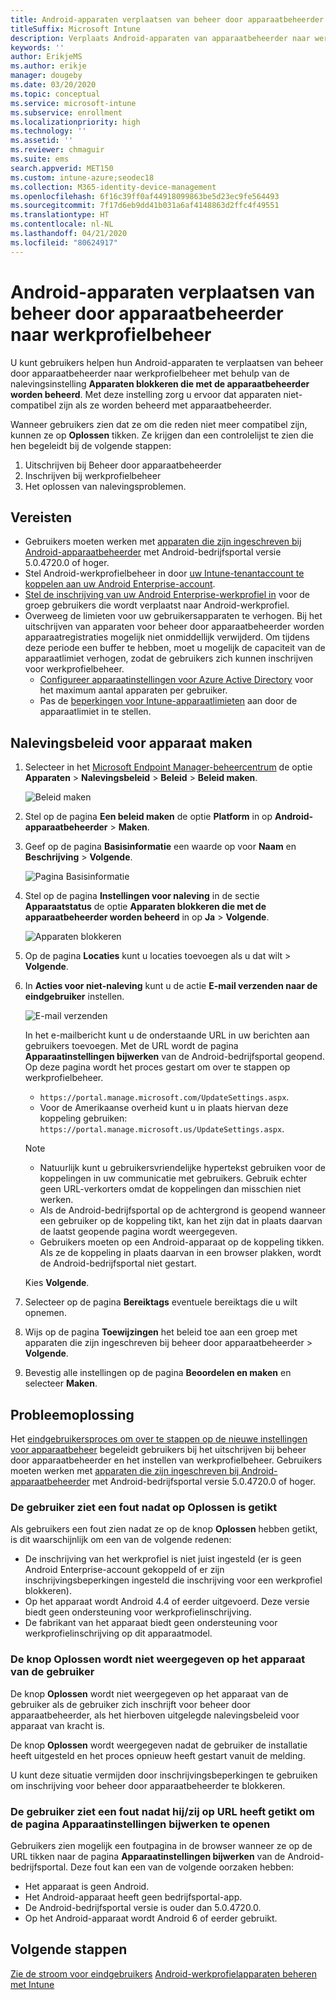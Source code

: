 ```yaml
---
title: Android-apparaten verplaatsen van beheer door apparaatbeheerder naar werkprofielbeheer
titleSuffix: Microsoft Intune
description: Verplaats Android-apparaten van apparaatbeheerder naar werkprofielbeheer in Intune.
keywords: ''
author: ErikjeMS
ms.author: erikje
manager: dougeby
ms.date: 03/20/2020
ms.topic: conceptual
ms.service: microsoft-intune
ms.subservice: enrollment
ms.localizationpriority: high
ms.technology: ''
ms.assetid: ''
ms.reviewer: chmaguir
ms.suite: ems
search.appverid: MET150
ms.custom: intune-azure;seodec18
ms.collection: M365-identity-device-management
ms.openlocfilehash: 6f16c39ff0af44918099863be5d23ec9fe564493
ms.sourcegitcommit: 7f17d6eb9dd41b031a6af4148863d2ffc4f49551
ms.translationtype: HT
ms.contentlocale: nl-NL
ms.lasthandoff: 04/21/2020
ms.locfileid: "80624917"
---
```

# <a name="move-android-devices-from-device-administrator-to-work-profile-management"></a>Android-apparaten verplaatsen van beheer door apparaatbeheerder naar werkprofielbeheer

U kunt gebruikers helpen hun Android-apparaten te verplaatsen van beheer door apparaatbeheerder naar werkprofielbeheer met behulp van de nalevingsinstelling **Apparaten blokkeren die met de apparaatbeheerder worden beheerd**. Met deze instelling zorg u ervoor dat apparaten niet-compatibel zijn als ze worden beheerd met apparaatbeheerder. 

Wanneer gebruikers zien dat ze om die reden niet meer compatibel zijn, kunnen ze op **Oplossen** tikken. Ze krijgen dan een controlelijst te zien die hen begeleidt bij de volgende stappen:
1. Uitschrijven bij Beheer door apparaatbeheerder
2. Inschrijven bij werkprofielbeheer
3. Het oplossen van nalevingsproblemen. 

## <a name="prerequisites"></a>Vereisten

- Gebruikers moeten werken met [apparaten die zijn ingeschreven bij Android-apparaatbeheerder](android-enroll-device-administrator.md) met Android-bedrijfsportal versie 5.0.4720.0 of hoger.
- Stel Android-werkprofielbeheer in door [uw Intune-tenantaccount te koppelen aan uw Android Enterprise-account](connect-intune-android-enterprise.md).
- [Stel de inschrijving van uw Android Enterprise-werkprofiel in](android-work-profile-enroll.md) voor de groep gebruikers die wordt verplaatst naar Android-werkprofiel.
- Overweeg de limieten voor uw gebruikersapparaten te verhogen. Bij het uitschrijven van apparaten voor beheer door apparaatbeheerder worden apparaatregistraties mogelijk niet onmiddellijk verwijderd. Om tijdens deze periode een buffer te hebben, moet u mogelijk de capaciteit van de apparaatlimiet verhogen, zodat de gebruikers zich kunnen inschrijven voor werkprofielbeheer.
  - [Configureer apparaatinstellingen voor Azure Active Directory](https://docs.microsoft.com/azure/active-directory/devices/device-management-azure-portal#configure-device-settings) voor het maximum aantal apparaten per gebruiker.
  - Pas de [beperkingen voor Intune-apparaatlimieten](enrollment-restrictions-set.md#create-a-device-limit-restriction) aan door de apparaatlimiet in te stellen. 

## <a name="create-device-compliance-policy"></a>Nalevingsbeleid voor apparaat maken

1. Selecteer in het [Microsoft Endpoint Manager-beheercentrum](https://go.microsoft.com/fwlink/?linkid=2109431) de optie **Apparaten** > **Nalevingsbeleid** > **Beleid** > **Beleid maken**.

    ![Beleid maken](./media/android-move-device-admin-work-profile/create-policy.png)

2. Stel op de pagina **Een beleid maken** de optie **Platform** in op **Android-apparaatbeheerder** > **Maken**.
3. Geef op de pagina **Basisinformatie** een waarde op voor **Naam** en **Beschrijving** > **Volgende**.

    ![Pagina Basisinformatie](./media/android-move-device-admin-work-profile/basics.png)
    
4. Stel op de pagina **Instellingen voor naleving** in de sectie **Apparaatstatus** de optie **Apparaten blokkeren die met de apparaatbeheerder worden beheerd** in op **Ja** > **Volgende**.

    ![Apparaten blokkeren](./media/android-move-device-admin-work-profile/block-devices.png)

5. Op de pagina **Locaties** kunt u locaties toevoegen als u dat wilt > **Volgende**.
6. In **Acties voor niet-naleving** kunt u de actie **E-mail verzenden naar de eindgebruiker** instellen.

    ![E-mail verzenden](./media/android-move-device-admin-work-profile/send-email.png)


    In het e-mailbericht kunt u de onderstaande URL in uw berichten aan gebruikers toevoegen. Met de URL wordt de pagina **Apparaatinstellingen bijwerken** van de Android-bedrijfsportal geopend. Op deze pagina wordt het proces gestart om over te stappen op werkprofielbeheer.
    - `https://portal.manage.microsoft.com/UpdateSettings.aspx`.
    - Voor de Amerikaanse overheid kunt u in plaats hiervan deze koppeling gebruiken: `https://portal.manage.microsoft.us/UpdateSettings.aspx`.
  
    > [!NOTE]
    > - Natuurlijk kunt u gebruikersvriendelijke hypertekst gebruiken voor de koppelingen in uw communicatie met gebruikers. Gebruik echter geen URL-verkorters omdat de koppelingen dan misschien niet werken.
    > - Als de Android-bedrijfsportal op de achtergrond is geopend wanneer een gebruiker op de koppeling tikt, kan het zijn dat in plaats daarvan de laatst geopende pagina wordt weergegeven.
    > - Gebruikers moeten op een Android-apparaat op de koppeling tikken. Als ze de koppeling in plaats daarvan in een browser plakken, wordt de Android-bedrijfsportal niet gestart. 

    Kies **Volgende**.

7. Selecteer op de pagina **Bereiktags** eventuele bereiktags die u wilt opnemen.
8. Wijs op de pagina **Toewijzingen** het beleid toe aan een groep met apparaten die zijn ingeschreven bij beheer door apparaatbeheerder > **Volgende**.
9. Bevestig alle instellingen op de pagina **Beoordelen en maken** en selecteer **Maken**.

## <a name="troubleshooting"></a>Probleemoplossing

Het [eindgebruikersproces om over te stappen op de nieuwe instellingen voor apparaatbeheer](../user-help/move-to-new-device-management-setup.md) begeleidt gebruikers bij het uitschrijven bij beheer door apparaatbeheerder en het instellen van werkprofielbeheer. Gebruikers moeten werken met [apparaten die zijn ingeschreven bij Android-apparaatbeheerder](android-enroll-device-administrator.md) met Android-bedrijfsportal versie 5.0.4720.0 of hoger.

### <a name="user-sees-an-error-after-tapping-resolve"></a>De gebruiker ziet een fout nadat op Oplossen is getikt
Als gebruikers een fout zien nadat ze op de knop **Oplossen** hebben getikt, is dit waarschijnlijk om een van de volgende redenen:
- De inschrijving van het werkprofiel is niet juist ingesteld (er is geen Android Enterprise-account gekoppeld of er zijn inschrijvingsbeperkingen ingesteld die inschrijving voor een werkprofiel blokkeren).
- Op het apparaat wordt Android 4.4 of eerder uitgevoerd. Deze versie biedt geen ondersteuning voor werkprofielinschrijving. 
- De fabrikant van het apparaat biedt geen ondersteuning voor werkprofielinschrijving op dit apparaatmodel.

### <a name="resolve-button-doesnt-appear-on-the-users-device"></a>De knop Oplossen wordt niet weergegeven op het apparaat van de gebruiker
De knop **Oplossen** wordt niet weergegeven op het apparaat van de gebruiker als de gebruiker zich inschrijft voor beheer door apparaatbeheerder, als het hierboven uitgelegde nalevingsbeleid voor apparaat van kracht is.

De knop **Oplossen** wordt weergegeven nadat de gebruiker de installatie heeft uitgesteld en het proces opnieuw heeft gestart vanuit de melding.

U kunt deze situatie vermijden door inschrijvingsbeperkingen te gebruiken om inschrijving voor beheer door apparaatbeheerder te blokkeren.

### <a name="user-sees-an-error-after-tapping-url-to-update-device-settings-page"></a>De gebruiker ziet een fout nadat hij/zij op URL heeft getikt om de pagina Apparaatinstellingen bijwerken te openen
Gebruikers zien mogelijk een foutpagina in de browser wanneer ze op de URL tikken naar de pagina **Apparaatinstellingen bijwerken** van de Android-bedrijfsportal. Deze fout kan een van de volgende oorzaken hebben:
- Het apparaat is geen Android.
- Het Android-apparaat heeft geen bedrijfsportal-app.
- De Android-bedrijfsportal versie is ouder dan 5.0.4720.0.
- Op het Android-apparaat wordt Android 6 of eerder gebruikt. 

## <a name="next-steps"></a>Volgende stappen
[Zie de stroom voor eindgebruikers](../user-help/move-to-new-device-management-setup.md)
[Android-werkprofielapparaten beheren met Intune](android-enterprise-overview.md)
